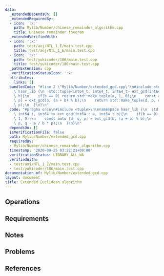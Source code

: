 ```yaml
---
data:
  _extendedDependsOn: []
  _extendedRequiredBy:
  - icon: ':x:'
    path: Mylib/Number/chinese_remainder_algorithm.cpp
    title: Chinese remainder theorem
  _extendedVerifiedWith:
  - icon: ':x:'
    path: test/aoj/NTL_1_E/main.test.cpp
    title: test/aoj/NTL_1_E/main.test.cpp
  - icon: ':x:'
    path: test/yukicoder/186/main.test.cpp
    title: test/yukicoder/186/main.test.cpp
  _pathExtension: cpp
  _verificationStatusIcon: ':x:'
  attributes:
    links: []
  bundledCode: "#line 2 \"Mylib/Number/extended_gcd.cpp\"\n#include <tuple>\n\nnamespace\
    \ haar_lib {\n  std::tuple<int64_t, int64_t, int64_t> ext_gcd(int64_t a, int64_t\
    \ b){\n    if(b == 0) return std::make_tuple(a, 1, 0);\n    const auto [d, q,\
    \ p] = ext_gcd(b, (a + b) % b);\n    return std::make_tuple(d, p, q - a / b *\
    \ p);\n  }\n}\n"
  code: "#pragma once\n#include <tuple>\n\nnamespace haar_lib {\n  std::tuple<int64_t,\
    \ int64_t, int64_t> ext_gcd(int64_t a, int64_t b){\n    if(b == 0) return std::make_tuple(a,\
    \ 1, 0);\n    const auto [d, q, p] = ext_gcd(b, (a + b) % b);\n    return std::make_tuple(d,\
    \ p, q - a / b * p);\n  }\n}\n"
  dependsOn: []
  isVerificationFile: false
  path: Mylib/Number/extended_gcd.cpp
  requiredBy:
  - Mylib/Number/chinese_remainder_algorithm.cpp
  timestamp: '2020-09-25 03:22:21+09:00'
  verificationStatus: LIBRARY_ALL_WA
  verifiedWith:
  - test/aoj/NTL_1_E/main.test.cpp
  - test/yukicoder/186/main.test.cpp
documentation_of: Mylib/Number/extended_gcd.cpp
layout: document
title: Extended Euclidean algorithm
---
```


## Operations

## Requirements

## Notes

## Problems

## References
